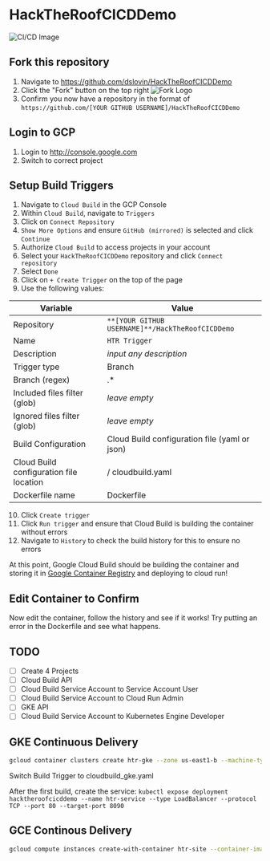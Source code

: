 # HackTheRoofCICDDemo

![CI/CD Image](https://cloud.google.com/solutions/continuous-integration/images/hero-banner.png)

## Fork this repository
1. Navigate to https://github.com/dslovin/HackTheRoofCICDDemo
2. Click the "Fork" button on the top right
![Fork Logo](https://help.github.com/assets/images/help/repository/fork_button.jpg)
3. Confirm you now have a repository in the format of `https://github.com/[YOUR GITHUB USERNAME]/HackTheRoofCICDDemo`

## Login to GCP
1. Login to http://console.google.com
2. Switch to correct project

## Setup Build Triggers
1. Navigate to `Cloud Build` in the GCP Console
2. Within `Cloud Build`, navigate to `Triggers`
3. Click on `Connect Repository`
4. `Show More Options` and ensure `GitHub (mirrored)` is selected and click `Continue`
5. Authorize `Cloud Build` to access projects in your account 
6. Select your `HackTheRoofCICDDemo` repository and click `Connect repository`
7. Select `Done`
8. Click on `+ Create Trigger` on the top of the page
9. Use the following values:

| Variable | Value | 
| --- | --- |
| Repository | `**[YOUR GITHUB USERNAME]**/HackTheRoofCICDDemo` |
| Name | `HTR Trigger` |
| Description | _input any description_ |
| Trigger type | Branch |
| Branch (regex) | .* |
| Included files filter (glob) | _leave empty_ |
| Ignored files filter (glob) | _leave empty_ |
| Build Configuration | Cloud Build configuration file (yaml or json) |
| Cloud Build configuration file location  | / cloudbuild.yaml |
| Dockerfile name | Dockerfile |
10. Click `Create trigger`
11. Click `Run trigger` and ensure that Cloud Build is building the container without errors 
12. Navigate to `History` to check the build history for this to ensure no errors

At this point, Google Cloud Build should be building the container and storing it in [Google Container Registry](https://cloud.google.com/container-registry/) and deploying to cloud run!

## Edit Container to Confirm
Now edit the container, follow the history and see if it works! Try putting an error in the Dockerfile and see what happens.



## TODO
- [ ] Create 4 Projects
- [ ] Cloud Build API
- [ ] Cloud Build Service Account to Service Account User
- [ ] Cloud Build Service Account to Cloud Run Admin
- [ ] GKE API
- [ ] Cloud Build Service Account to Kubernetes Engine Developer

## GKE Continuous Delivery
```bash
gcloud container clusters create htr-gke --zone us-east1-b --machine-type "n1-standard-1" --image-type "COS" --num-nodes "3"
```
Switch Build Trigger to cloudbuild_gke.yaml

After the first build, create the service:
`kubectl expose deployment hacktheroofcicddemo --name htr-service --type LoadBalancer --protocol TCP --port 80 --target-port 8090`


## GCE Continous Delivery
```bash
gcloud compute instances create-with-container htr-site --container-image gcr.io/$PROJECT_ID/hacktheroofcicddemo
```
